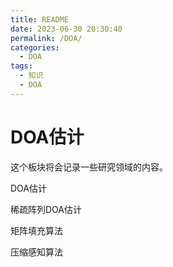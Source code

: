 ```yaml
---
title: README
date: 2023-06-30 20:30:40
permalink: /DOA/
categories:
  - DOA
tags:
  - 知识
  - DOA
---
```

# DOA估计


这个板块将会记录一些研究领域的内容。

DOA估计

稀疏阵列DOA估计

矩阵填充算法

压缩感知算法